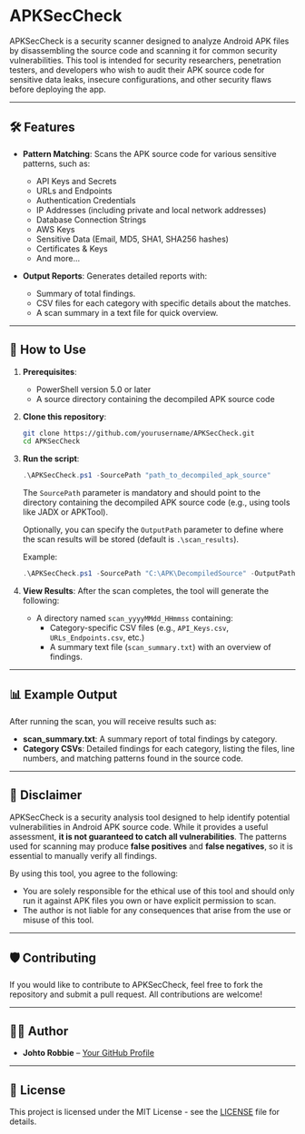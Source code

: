 # APKSecCheck

APKSecCheck is a security scanner designed to analyze Android APK files by disassembling the source code and scanning it for common security vulnerabilities. This tool is intended for security researchers, penetration testers, and developers who wish to audit their APK source code for sensitive data leaks, insecure configurations, and other security flaws before deploying the app.

---

## 🛠️ Features

- **Pattern Matching**: Scans the APK source code for various sensitive patterns, such as:
  - API Keys and Secrets
  - URLs and Endpoints
  - Authentication Credentials
  - IP Addresses (including private and local network addresses)
  - Database Connection Strings
  - AWS Keys
  - Sensitive Data (Email, MD5, SHA1, SHA256 hashes)
  - Certificates & Keys
  - And more...

- **Output Reports**: Generates detailed reports with:
  - Summary of total findings.
  - CSV files for each category with specific details about the matches.
  - A scan summary in a text file for quick overview.



---

## 🚀 How to Use

1. **Prerequisites**:
    - PowerShell version 5.0 or later
    - A source directory containing the decompiled APK source code

2. **Clone this repository**:
    ```bash
    git clone https://github.com/yourusername/APKSecCheck.git
    cd APKSecCheck
    ```

3. **Run the script**:
    ```powershell
    .\APKSecCheck.ps1 -SourcePath "path_to_decompiled_apk_source"
    ```

   The `SourcePath` parameter is mandatory and should point to the directory containing the decompiled APK source code (e.g., using tools like JADX or APKTool).

   Optionally, you can specify the `OutputPath` parameter to define where the scan results will be stored (default is `.\scan_results`).

   Example:
    ```powershell
    .\APKSecCheck.ps1 -SourcePath "C:\APK\DecompiledSource" -OutputPath "C:\ScanResults"
    ```

4. **View Results**:
   After the scan completes, the tool will generate the following:
   - A directory named `scan_yyyyMMdd_HHmmss` containing:
     - Category-specific CSV files (e.g., `API_Keys.csv`, `URLs_Endpoints.csv`, etc.)
     - A summary text file (`scan_summary.txt`) with an overview of findings.
     
---

## 📊 Example Output

After running the scan, you will receive results such as:

- **scan_summary.txt**: A summary report of total findings by category.
- **Category CSVs**: Detailed findings for each category, listing the files, line numbers, and matching patterns found in the source code.

---

## 📜 Disclaimer

APKSecCheck is a security analysis tool designed to help identify potential vulnerabilities in Android APK source code. While it provides a useful assessment, **it is not guaranteed to catch all vulnerabilities**. The patterns used for scanning may produce **false positives** and **false negatives**, so it is essential to manually verify all findings.

By using this tool, you agree to the following:
- You are solely responsible for the ethical use of this tool and should only run it against APK files you own or have explicit permission to scan.
- The author is not liable for any consequences that arise from the use or misuse of this tool.

---

## 🛡️ Contributing

If you would like to contribute to APKSecCheck, feel free to fork the repository and submit a pull request. All contributions are welcome!

---

## 👨‍💻 Author

- **Johto Robbie** – [Your GitHub Profile](https://github.com/johto89/)

---

## 📄 License

This project is licensed under the MIT License - see the [LICENSE](LICENSE) file for details.
